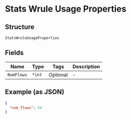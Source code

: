 
# Stats Wrule Usage Properties

## Structure

`StatsWruleUsageProperties`

## Fields

| Name | Type | Tags | Description |
|  --- | --- | --- | --- |
| `NumFlows` | `*int` | Optional | - |

## Example (as JSON)

```json
{
  "num_flows": 54
}
```

